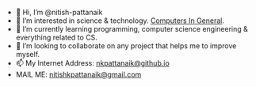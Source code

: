 - 👋 Hi, I’m @nitish-pattanaik
- 👀 I’m interested in science & technology. [Computers In General](https://en.wikipedia.org/wiki/Computer).
- 🌱 I’m currently learning programming, computer science engineering & everything related to CS.
- 💞️ I’m looking to collaborate on any project that helps me to improve myself.
- 📫 My Internet Address: [nkpattanaik@github.io](https://nitish-pattanaik@github.io/)
- MAIL ME: nitishkpattanaik@gmail.com

<!---
nitish-pattanaik/nitish-pattanaik is a ✨ special ✨ repository because its `README.md` (this file) appears on your GitHub profile.
You can click the Preview link to take a look at your changes.
--->
